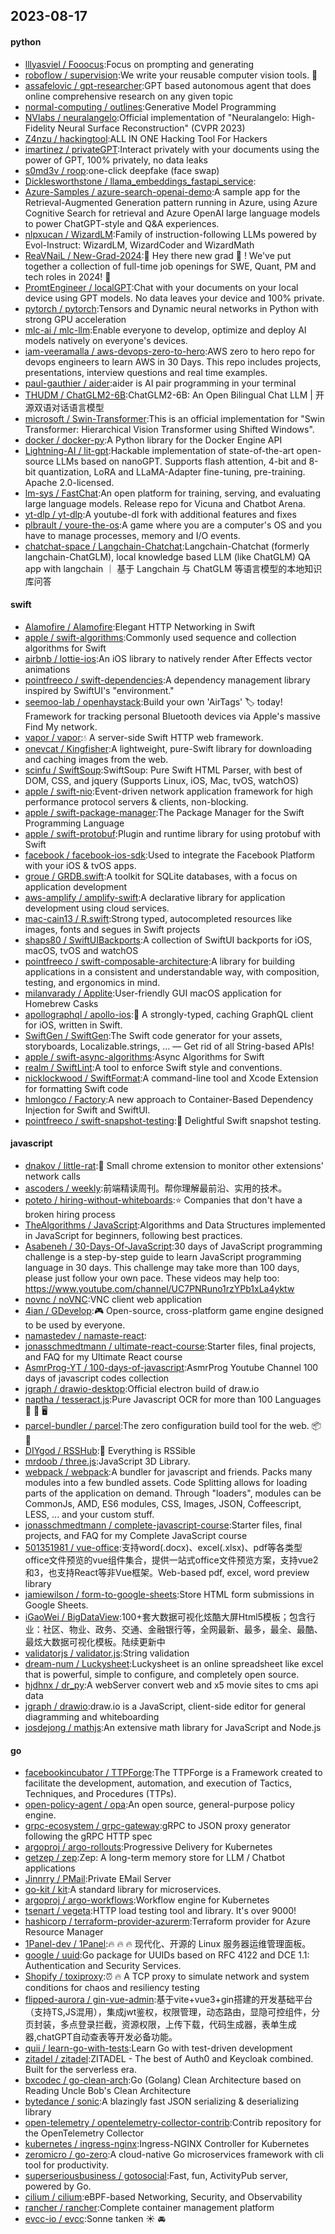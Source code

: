 ## 2023-08-17

#### python
* [lllyasviel / Fooocus](https://github.com/lllyasviel/Fooocus):Focus on prompting and generating
* [roboflow / supervision](https://github.com/roboflow/supervision):We write your reusable computer vision tools.
💜
* [assafelovic / gpt-researcher](https://github.com/assafelovic/gpt-researcher):GPT based autonomous agent that does online comprehensive research on any given topic
* [normal-computing / outlines](https://github.com/normal-computing/outlines):Generative Model Programming
* [NVlabs / neuralangelo](https://github.com/NVlabs/neuralangelo):Official implementation of "Neuralangelo: High-Fidelity Neural Surface Reconstruction" (CVPR 2023)
* [Z4nzu / hackingtool](https://github.com/Z4nzu/hackingtool):ALL IN ONE Hacking Tool For Hackers
* [imartinez / privateGPT](https://github.com/imartinez/privateGPT):Interact privately with your documents using the power of GPT, 100% privately, no data leaks
* [s0md3v / roop](https://github.com/s0md3v/roop):one-click deepfake (face swap)
* [Dicklesworthstone / llama_embeddings_fastapi_service](https://github.com/Dicklesworthstone/llama_embeddings_fastapi_service):
* [Azure-Samples / azure-search-openai-demo](https://github.com/Azure-Samples/azure-search-openai-demo):A sample app for the Retrieval-Augmented Generation pattern running in Azure, using Azure Cognitive Search for retrieval and Azure OpenAI large language models to power ChatGPT-style and Q&A experiences.
* [nlpxucan / WizardLM](https://github.com/nlpxucan/WizardLM):Family of instruction-following LLMs powered by Evol-Instruct: WizardLM, WizardCoder and WizardMath
* [ReaVNaiL / New-Grad-2024](https://github.com/ReaVNaiL/New-Grad-2024):👋
Hey there new grad
🎉
! We've put together a collection of full-time job openings for SWE, Quant, PM and tech roles in 2024!
🚀
* [PromtEngineer / localGPT](https://github.com/PromtEngineer/localGPT):Chat with your documents on your local device using GPT models. No data leaves your device and 100% private.
* [pytorch / pytorch](https://github.com/pytorch/pytorch):Tensors and Dynamic neural networks in Python with strong GPU acceleration
* [mlc-ai / mlc-llm](https://github.com/mlc-ai/mlc-llm):Enable everyone to develop, optimize and deploy AI models natively on everyone's devices.
* [iam-veeramalla / aws-devops-zero-to-hero](https://github.com/iam-veeramalla/aws-devops-zero-to-hero):AWS zero to hero repo for devops engineers to learn AWS in 30 Days. This repo includes projects, presentations, interview questions and real time examples.
* [paul-gauthier / aider](https://github.com/paul-gauthier/aider):aider is AI pair programming in your terminal
* [THUDM / ChatGLM2-6B](https://github.com/THUDM/ChatGLM2-6B):ChatGLM2-6B: An Open Bilingual Chat LLM | 开源双语对话语言模型
* [microsoft / Swin-Transformer](https://github.com/microsoft/Swin-Transformer):This is an official implementation for "Swin Transformer: Hierarchical Vision Transformer using Shifted Windows".
* [docker / docker-py](https://github.com/docker/docker-py):A Python library for the Docker Engine API
* [Lightning-AI / lit-gpt](https://github.com/Lightning-AI/lit-gpt):Hackable implementation of state-of-the-art open-source LLMs based on nanoGPT. Supports flash attention, 4-bit and 8-bit quantization, LoRA and LLaMA-Adapter fine-tuning, pre-training. Apache 2.0-licensed.
* [lm-sys / FastChat](https://github.com/lm-sys/FastChat):An open platform for training, serving, and evaluating large language models. Release repo for Vicuna and Chatbot Arena.
* [yt-dlp / yt-dlp](https://github.com/yt-dlp/yt-dlp):A youtube-dl fork with additional features and fixes
* [plbrault / youre-the-os](https://github.com/plbrault/youre-the-os):A game where you are a computer's OS and you have to manage processes, memory and I/O events.
* [chatchat-space / Langchain-Chatchat](https://github.com/chatchat-space/Langchain-Chatchat):Langchain-Chatchat (formerly langchain-ChatGLM), local knowledge based LLM (like ChatGLM) QA app with langchain ｜ 基于 Langchain 与 ChatGLM 等语言模型的本地知识库问答

#### swift
* [Alamofire / Alamofire](https://github.com/Alamofire/Alamofire):Elegant HTTP Networking in Swift
* [apple / swift-algorithms](https://github.com/apple/swift-algorithms):Commonly used sequence and collection algorithms for Swift
* [airbnb / lottie-ios](https://github.com/airbnb/lottie-ios):An iOS library to natively render After Effects vector animations
* [pointfreeco / swift-dependencies](https://github.com/pointfreeco/swift-dependencies):A dependency management library inspired by SwiftUI's "environment."
* [seemoo-lab / openhaystack](https://github.com/seemoo-lab/openhaystack):Build your own 'AirTags'
🏷
today! Framework for tracking personal Bluetooth devices via Apple's massive Find My network.
* [vapor / vapor](https://github.com/vapor/vapor):💧 A server-side Swift HTTP web framework.
* [onevcat / Kingfisher](https://github.com/onevcat/Kingfisher):A lightweight, pure-Swift library for downloading and caching images from the web.
* [scinfu / SwiftSoup](https://github.com/scinfu/SwiftSoup):SwiftSoup: Pure Swift HTML Parser, with best of DOM, CSS, and jquery (Supports Linux, iOS, Mac, tvOS, watchOS)
* [apple / swift-nio](https://github.com/apple/swift-nio):Event-driven network application framework for high performance protocol servers & clients, non-blocking.
* [apple / swift-package-manager](https://github.com/apple/swift-package-manager):The Package Manager for the Swift Programming Language
* [apple / swift-protobuf](https://github.com/apple/swift-protobuf):Plugin and runtime library for using protobuf with Swift
* [facebook / facebook-ios-sdk](https://github.com/facebook/facebook-ios-sdk):Used to integrate the Facebook Platform with your iOS & tvOS apps.
* [groue / GRDB.swift](https://github.com/groue/GRDB.swift):A toolkit for SQLite databases, with a focus on application development
* [aws-amplify / amplify-swift](https://github.com/aws-amplify/amplify-swift):A declarative library for application development using cloud services.
* [mac-cain13 / R.swift](https://github.com/mac-cain13/R.swift):Strong typed, autocompleted resources like images, fonts and segues in Swift projects
* [shaps80 / SwiftUIBackports](https://github.com/shaps80/SwiftUIBackports):A collection of SwiftUI backports for iOS, macOS, tvOS and watchOS
* [pointfreeco / swift-composable-architecture](https://github.com/pointfreeco/swift-composable-architecture):A library for building applications in a consistent and understandable way, with composition, testing, and ergonomics in mind.
* [milanvarady / Applite](https://github.com/milanvarady/Applite):User-friendly GUI macOS application for Homebrew Casks
* [apollographql / apollo-ios](https://github.com/apollographql/apollo-ios):📱
A strongly-typed, caching GraphQL client for iOS, written in Swift.
* [SwiftGen / SwiftGen](https://github.com/SwiftGen/SwiftGen):The Swift code generator for your assets, storyboards, Localizable.strings, … — Get rid of all String-based APIs!
* [apple / swift-async-algorithms](https://github.com/apple/swift-async-algorithms):Async Algorithms for Swift
* [realm / SwiftLint](https://github.com/realm/SwiftLint):A tool to enforce Swift style and conventions.
* [nicklockwood / SwiftFormat](https://github.com/nicklockwood/SwiftFormat):A command-line tool and Xcode Extension for formatting Swift code
* [hmlongco / Factory](https://github.com/hmlongco/Factory):A new approach to Container-Based Dependency Injection for Swift and SwiftUI.
* [pointfreeco / swift-snapshot-testing](https://github.com/pointfreeco/swift-snapshot-testing):📸
Delightful Swift snapshot testing.

#### javascript
* [dnakov / little-rat](https://github.com/dnakov/little-rat):🐀 Small chrome extension to monitor other extensions' network calls
* [ascoders / weekly](https://github.com/ascoders/weekly):前端精读周刊。帮你理解最前沿、实用的技术。
* [poteto / hiring-without-whiteboards](https://github.com/poteto/hiring-without-whiteboards):⭐️
Companies that don't have a broken hiring process
* [TheAlgorithms / JavaScript](https://github.com/TheAlgorithms/JavaScript):Algorithms and Data Structures implemented in JavaScript for beginners, following best practices.
* [Asabeneh / 30-Days-Of-JavaScript](https://github.com/Asabeneh/30-Days-Of-JavaScript):30 days of JavaScript programming challenge is a step-by-step guide to learn JavaScript programming language in 30 days. This challenge may take more than 100 days, please just follow your own pace. These videos may help too: https://www.youtube.com/channel/UC7PNRuno1rzYPb1xLa4yktw
* [novnc / noVNC](https://github.com/novnc/noVNC):VNC client web application
* [4ian / GDevelop](https://github.com/4ian/GDevelop):🎮
Open-source, cross-platform game engine designed to be used by everyone.
* [namastedev / namaste-react](https://github.com/namastedev/namaste-react):
* [jonasschmedtmann / ultimate-react-course](https://github.com/jonasschmedtmann/ultimate-react-course):Starter files, final projects, and FAQ for my Ultimate React course
* [AsmrProg-YT / 100-days-of-javascript](https://github.com/AsmrProg-YT/100-days-of-javascript):AsmrProg Youtube Channel 100 days of javascript codes collection
* [jgraph / drawio-desktop](https://github.com/jgraph/drawio-desktop):Official electron build of draw.io
* [naptha / tesseract.js](https://github.com/naptha/tesseract.js):Pure Javascript OCR for more than 100 Languages
📖
🎉
🖥
* [parcel-bundler / parcel](https://github.com/parcel-bundler/parcel):The zero configuration build tool for the web.
📦
🚀
* [DIYgod / RSSHub](https://github.com/DIYgod/RSSHub):🍰
Everything is RSSible
* [mrdoob / three.js](https://github.com/mrdoob/three.js):JavaScript 3D Library.
* [webpack / webpack](https://github.com/webpack/webpack):A bundler for javascript and friends. Packs many modules into a few bundled assets. Code Splitting allows for loading parts of the application on demand. Through "loaders", modules can be CommonJs, AMD, ES6 modules, CSS, Images, JSON, Coffeescript, LESS, ... and your custom stuff.
* [jonasschmedtmann / complete-javascript-course](https://github.com/jonasschmedtmann/complete-javascript-course):Starter files, final projects, and FAQ for my Complete JavaScript course
* [501351981 / vue-office](https://github.com/501351981/vue-office):支持word(.docx)、excel(.xlsx)、pdf等各类型office文件预览的vue组件集合，提供一站式office文件预览方案，支持vue2和3，也支持React等非Vue框架。Web-based pdf, excel, word preview library
* [jamiewilson / form-to-google-sheets](https://github.com/jamiewilson/form-to-google-sheets):Store HTML form submissions in Google Sheets.
* [iGaoWei / BigDataView](https://github.com/iGaoWei/BigDataView):100+套大数据可视化炫酷大屏Html5模板；包含行业：社区、物业、政务、交通、金融银行等，全网最新、最多，最全、最酷、最炫大数据可视化模板。陆续更新中
* [validatorjs / validator.js](https://github.com/validatorjs/validator.js):String validation
* [dream-num / Luckysheet](https://github.com/dream-num/Luckysheet):Luckysheet is an online spreadsheet like excel that is powerful, simple to configure, and completely open source.
* [hjdhnx / dr_py](https://github.com/hjdhnx/dr_py):A webServer convert web and x5 movie sites to cms api data
* [jgraph / drawio](https://github.com/jgraph/drawio):draw.io is a JavaScript, client-side editor for general diagramming and whiteboarding
* [josdejong / mathjs](https://github.com/josdejong/mathjs):An extensive math library for JavaScript and Node.js

#### go
* [facebookincubator / TTPForge](https://github.com/facebookincubator/TTPForge):The TTPForge is a Framework created to facilitate the development, automation, and execution of Tactics, Techniques, and Procedures (TTPs).
* [open-policy-agent / opa](https://github.com/open-policy-agent/opa):An open source, general-purpose policy engine.
* [grpc-ecosystem / grpc-gateway](https://github.com/grpc-ecosystem/grpc-gateway):gRPC to JSON proxy generator following the gRPC HTTP spec
* [argoproj / argo-rollouts](https://github.com/argoproj/argo-rollouts):Progressive Delivery for Kubernetes
* [getzep / zep](https://github.com/getzep/zep):Zep: A long-term memory store for LLM / Chatbot applications
* [Jinnrry / PMail](https://github.com/Jinnrry/PMail):Private EMail Server
* [go-kit / kit](https://github.com/go-kit/kit):A standard library for microservices.
* [argoproj / argo-workflows](https://github.com/argoproj/argo-workflows):Workflow engine for Kubernetes
* [tsenart / vegeta](https://github.com/tsenart/vegeta):HTTP load testing tool and library. It's over 9000!
* [hashicorp / terraform-provider-azurerm](https://github.com/hashicorp/terraform-provider-azurerm):Terraform provider for Azure Resource Manager
* [1Panel-dev / 1Panel](https://github.com/1Panel-dev/1Panel):🔥
🔥
🔥
现代化、开源的 Linux 服务器运维管理面板。
* [google / uuid](https://github.com/google/uuid):Go package for UUIDs based on RFC 4122 and DCE 1.1: Authentication and Security Services.
* [Shopify / toxiproxy](https://github.com/Shopify/toxiproxy):⏰
🔥
A TCP proxy to simulate network and system conditions for chaos and resiliency testing
* [flipped-aurora / gin-vue-admin](https://github.com/flipped-aurora/gin-vue-admin):基于vite+vue3+gin搭建的开发基础平台（支持TS,JS混用），集成jwt鉴权，权限管理，动态路由，显隐可控组件，分页封装，多点登录拦截，资源权限，上传下载，代码生成器，表单生成器,chatGPT自动查表等开发必备功能。
* [quii / learn-go-with-tests](https://github.com/quii/learn-go-with-tests):Learn Go with test-driven development
* [zitadel / zitadel](https://github.com/zitadel/zitadel):ZITADEL - The best of Auth0 and Keycloak combined. Built for the serverless era.
* [bxcodec / go-clean-arch](https://github.com/bxcodec/go-clean-arch):Go (Golang) Clean Architecture based on Reading Uncle Bob's Clean Architecture
* [bytedance / sonic](https://github.com/bytedance/sonic):A blazingly fast JSON serializing & deserializing library
* [open-telemetry / opentelemetry-collector-contrib](https://github.com/open-telemetry/opentelemetry-collector-contrib):Contrib repository for the OpenTelemetry Collector
* [kubernetes / ingress-nginx](https://github.com/kubernetes/ingress-nginx):Ingress-NGINX Controller for Kubernetes
* [zeromicro / go-zero](https://github.com/zeromicro/go-zero):A cloud-native Go microservices framework with cli tool for productivity.
* [superseriousbusiness / gotosocial](https://github.com/superseriousbusiness/gotosocial):Fast, fun, ActivityPub server, powered by Go.
* [cilium / cilium](https://github.com/cilium/cilium):eBPF-based Networking, Security, and Observability
* [rancher / rancher](https://github.com/rancher/rancher):Complete container management platform
* [evcc-io / evcc](https://github.com/evcc-io/evcc):Sonne tanken
☀️
🚘
